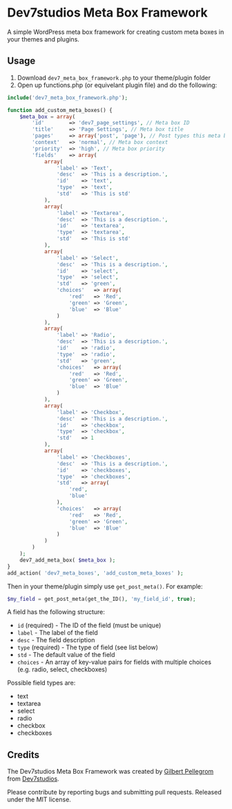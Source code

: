 # Dev7studios Meta Box Framework

A simple WordPress meta box framework for creating custom meta boxes in your themes and plugins.

## Usage

1. Download `dev7_meta_box_framework.php` to your theme/plugin folder
2. Open up functions.php (or equivelant plugin file) and do the following:

```php
include('dev7_meta_box_framework.php');

function add_custom_meta_boxes() {
	$meta_box = array(
		'id'		=> 'dev7_page_settings', // Meta box ID
		'title'		=> 'Page Settings', // Meta box title
		'pages'		=> array('post', 'page'), // Post types this meta box should be shown on
		'context'	=> 'normal', // Meta box context
		'priority'	=> 'high', // Meta box priority
		'fields'	=> array(
			array(
				'label'	=> 'Text',
				'desc'	=> 'This is a description.',
				'id'	=> 'text',
				'type'	=> 'text',
				'std'	=> 'This is std'
			),
			array(
				'label'	=> 'Textarea',
				'desc'	=> 'This is a description.',
				'id'	=> 'textarea',
				'type'	=> 'textarea',
				'std'	=> 'This is std'
			),
			array(
				'label'	=> 'Select',
				'desc'	=> 'This is a description.',
				'id'	=> 'select',
				'type'	=> 'select',
				'std'	=> 'green',
				'choices'	=> array(
					'red'	=> 'Red',
					'green'	=> 'Green',
					'blue'	=> 'Blue'
				)
			),
			array(
				'label'	=> 'Radio',
				'desc'	=> 'This is a description.',
				'id'	=> 'radio',
				'type'	=> 'radio',
				'std'	=> 'green',
				'choices'	=> array(
					'red'	=> 'Red',
					'green'	=> 'Green',
					'blue'	=> 'Blue'
				)
			),
			array(
				'label'	=> 'Checkbox',
				'desc'	=> 'This is a description.',
				'id'	=> 'checkbox',
				'type'	=> 'checkbox',
				'std'	=> 1
			),
			array(
				'label'	=> 'Checkboxes',
				'desc'	=> 'This is a description.',
				'id'	=> 'checkboxes',
				'type'	=> 'checkboxes',
				'std'	=> array(
					'red',
					'blue'
				),
				'choices'	=> array(
					'red'	=> 'Red',
					'green'	=> 'Green',
					'blue'	=> 'Blue'
				)
			)
		)
	);
	dev7_add_meta_box( $meta_box );
}
add_action( 'dev7_meta_boxes', 'add_custom_meta_boxes' );
```

Then in your theme/plugin simply use `get_post_meta()`. For example:

```php
$my_field = get_post_meta(get_the_ID(), 'my_field_id', true);
```

A field has the following structure:

* `id` (required) - The ID of the field (must be unique)
* `label` - The label of the field
* `desc` - The field description
* `type` (required) - The type of field (see list below)
* `std` - The default value of the field
* `choices` - An array of key-value pairs for fields with multiple choices (e.g. radio, select, checkboxes)

Possible field types are:

* text
* textarea
* select
* radio
* checkbox
* checkboxes

## Credits

The Dev7studios Meta Box Framework was created by [Gilbert Pellegrom](http://gilbert.pellegrom.me) from [Dev7studios](http://dev7studios.com).

Please contribute by reporting bugs and submitting pull requests. Released under the MIT license.
